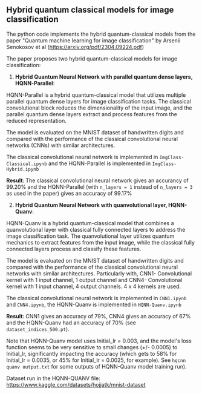 ## Hybrid quantum classical models for image classification

The python code implements the hybrid quantum-classical models from the paper "Quantum machine learning for image classification" by Arsenii Senokosov et al (https://arxiv.org/pdf/2304.09224.pdf) 

The paper proposes two hybrid quantum-classical models for image classification:

1. **Hybrid Quantum Neural Network with parallel quantum dense layers, HQNN-Parallel**:

HQNN-Parallel is a hybrid quantum-classical model that utilizes multiple parallel quantum dense layers for image classification tasks. The classical convolutional block reduces the dimensionality of the input image, and the parallel quantum dense layers extract and process features from the reduced representation.

The model is evaluated on the MNIST dataset of handwritten digits and compared with the performance of the classical convolutional neural networks (CNNs) with similar architectures.

The classical convolutional neural network is implemented in `` ImgClass-Classical.ipynb `` and the HQNN-Parallel is implemented in `` ImgClass-Hybrid.ipynb ``

**Result**: The classical convolutional neural network gives an accurancy of 99.20% and the HQNN-Parallel (with ``n_layers = 1`` instead of ``n_layers = 3`` as used in the paper) gives an accuracy of 99.17%


2. **Hybrid Quantum Neural Network with quanvolutional layer, HQNN-Quanv**:

HQNN-Quanv is a hybrid quantum-classical model that combines a quanvolutional layer with classical fully connected layers to address the image classification task. The quanvolutional layer utilizes quantum mechanics to extract features from the input image, while the classical fully connected layers process and classify these features.

The model is evaluated on the MNIST dataset of handwritten digits and compared with the performance of the classical convolutional neural networks with similar architectures. Particularly with, CNN1- Convolutional kernel with 1 input channel, 1 output channel and CNN4- Convolutional kernel with 1 input channel, 4 output channels. 4 x 4 kernels are used. 

The classical convolutional neural network is implemented in `` CNN1.ipynb `` and `` CNN4.ipynb ``, the HQNN-Quanv is implemented in `` HQNN-Quanv.ipynb ``

**Result**: CNN1 gives an accuracy of 79%, CNN4 gives an accuracy of 67% and the HQNN-Quanv had an accuracy of 70% (see ``dataset_indices_500.pt``). 

Note that HQNN-Quanv model uses Initial_lr = 0.003, and the model's loss function seems to be very sensitive to small changes (+/- 0.0005) to Initial_lr, significantly impacting the accuracy (which gets to 58% for Initial_lr = 0.0035, or 45% for Initial_lr = 0.0025, for example). See ``hqcnn quanv output.txt`` for some outputs of HQNN-Quanv model training run). 



Dataset run in the HQNN-QUANV file: https://www.kaggle.com/datasets/hojjatk/mnist-dataset
